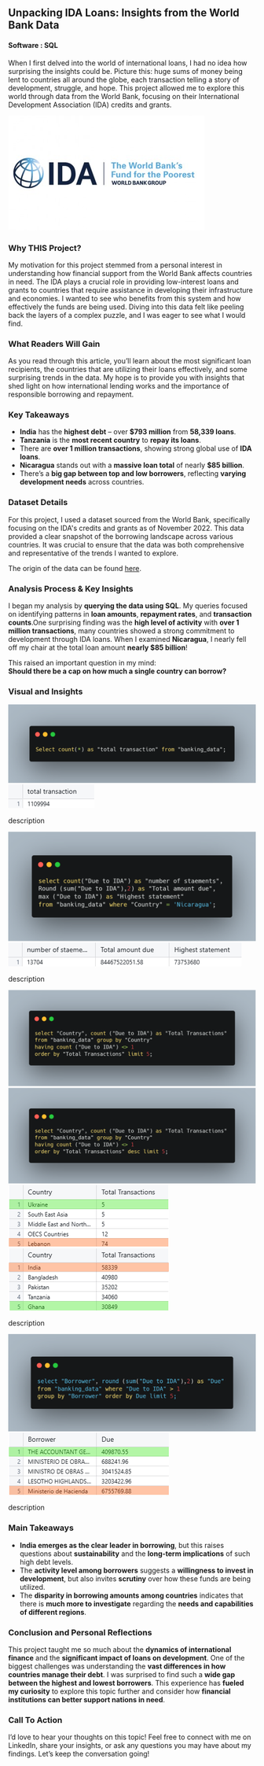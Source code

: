 
## Unpacking IDA Loans: Insights from the World Bank Data
#### Software : SQL

When I first delved into the world of international loans, I had no idea how surprising the insights could be. Picture this: huge sums of money being lent to countries all around the globe, each transaction telling a story of development, struggle, and hope. This project allowed me to explore this world through data from the World Bank, focusing on their International Development Association (IDA) credits and grants.


<img src="images/international-development-association-203414 - Copy.jpg"/>

### Why THIS Project?

My motivation for this project stemmed from a personal interest in understanding how financial support from the World Bank affects countries in need. The IDA plays a crucial role in providing low-interest loans and grants to countries that require assistance in developing their infrastructure and economies. I wanted to see who benefits from this system and how effectively the funds are being used. Diving into this data felt like peeling back the layers of a complex puzzle, and I was eager to see what I would find.


### What Readers Will Gain

As you read through this article, you’ll learn about the most significant loan recipients, the countries that are utilizing their loans effectively, and some surprising trends in the data. My hope is to provide you with insights that shed light on how international lending works and the importance of responsible borrowing and repayment.


### Key Takeaways

- **India** has the **highest debt** – over **$793 million** from **58,339 loans**.
- **Tanzania** is the **most recent country** to **repay its loans**.
- There are **over 1 million transactions**, showing strong global use of **IDA loans**.
- **Nicaragua** stands out with a **massive loan total** of nearly **$85 billion**.
- There’s a **big gap between top and low borrowers**, reflecting **varying development needs** across countries.

### Dataset Details

For this project, I used a dataset sourced from the World Bank, specifically focusing on the IDA's credits and grants as of November 2022. This data provided a clear snapshot of the borrowing landscape across various countries. It was crucial to ensure that the data was both comprehensive and representative of the trends I wanted to explore.

The origin of the data can be found [here](https://financesone.worldbank.org/ida-statement-of-credits-grants-and-guarantees-historical-data/DS00976).


### Analysis Process & Key Insights

I began my analysis by **querying the data using SQL**. My queries focused on identifying patterns in **loan amounts**, **repayment rates**, and **transaction counts**.One surprising finding was the **high level of activity** with **over 1 million transactions**, many countries showed a strong commitment to development through IDA loans. When I examined **Nicaragua**, I nearly fell off my chair at the total loan amount **nearly $85 billion**! 

This raised an important question in my mind:  
**Should there be a cap on how much a single country can borrow?**


### Visual and Insights

<img src="images/carbon total transaction.png"/>
<img src="images/total transaction.png"/>

description


<img src="images/carbon nicaragua.png"/>
<img src="images/nicaragua.png"/>

description

<img src="images/carbon top lower transaction.png"/>
<img src="images/carbon top transaction.png"/>

<img src="images/lower transaction 2.png"/>
<img src="images/top transaction 1.png"/>

description

<img src="images/carbon borrower 2.png"/>
<img src="images/borrower.png"/>

description


### Main Takeaways

- **India emerges as the clear leader in borrowing**, but this raises questions about **sustainability** and the **long-term implications** of such high debt levels.  
- The **activity level among borrowers** suggests a **willingness to invest in development**, but also invites **scrutiny** over how these funds are being utilized.  
- The **disparity in borrowing amounts among countries** indicates that there is **much more to investigate** regarding the **needs and capabilities of different regions**.

### Conclusion and Personal Reflections

This project taught me so much about the **dynamics of international finance** and the **significant impact of loans on development**. One of the biggest challenges was understanding the **vast differences in how countries manage their debt**. I was surprised to find such a **wide gap between the highest and lowest borrowers**. This experience has **fueled my curiosity** to explore this topic further and consider how **financial institutions can better support nations in need**.

### Call To Action

I’d love to hear your thoughts on this topic! Feel free to connect with me on LinkedIn, share your insights, or ask any questions you may have about my findings. Let’s keep the conversation going!










